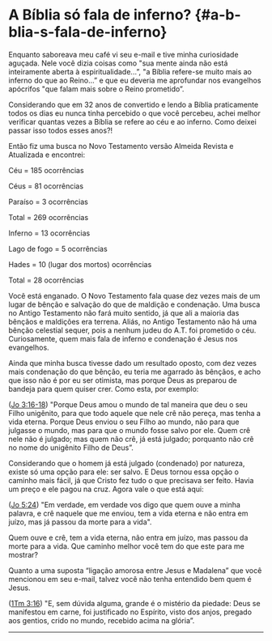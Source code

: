 # A Bíblia só fala de inferno? {#a-b-blia-s-fala-de-inferno}

Enquanto saboreava meu café vi seu e-mail e tive minha curiosidade aguçada. Nele você dizia coisas como &quot;sua mente ainda não está inteiramente aberta à espiritualidade...”, &quot;a Bíblia refere-se muito mais ao inferno do que ao Reino...” e que eu deveria me aprofundar nos evangelhos apócrifos &quot;que falam mais sobre o Reino prometido”.

Considerando que em 32 anos de convertido e lendo a Bíblia praticamente todos os dias eu nunca tinha percebido o que você percebeu, achei melhor verificar quantas vezes a Bíblia se refere ao céu e ao inferno. Como deixei passar isso todos esses anos?!

Então fiz uma busca no Novo Testamento versão Almeida Revista e Atualizada e encontrei:

Céu = 185 ocorrências

Céus = 81 ocorrências

Paraíso = 3 ocorrências

Total = 269 ocorrências

Inferno = 13 ocorrências

Lago de fogo = 5 ocorrências

Hades = 10 (lugar dos mortos) ocorrências

Total = 28 ocorrências

Você está enganado. O Novo Testamento fala quase dez vezes mais de um lugar de bênção e salvação do que de maldição e condenação. Uma busca no Antigo Testamento não fará muito sentido, já que ali a maioria das bênçãos e maldições era terrena. Aliás, no Antigo Testamento não há uma bênção celestial sequer, pois a nenhum judeu do A.T. foi prometido o céu. Curiosamente, quem mais fala de inferno e condenação é Jesus nos evangelhos.

Ainda que minha busca tivesse dado um resultado oposto, com dez vezes mais condenação do que bênção, eu teria me agarrado às bênçãos, e acho que isso não é por eu ser otimista, mas porque Deus as preparou de bandeja para quem quiser crer. Como esta, por exemplo:

([Jo 3:16-18](http://bibliaonline.com.br/acf/jo/3/16-18)) &quot;Porque Deus amou o mundo de tal maneira que deu o seu Filho unigênito, para que todo aquele que nele crê não pereça, mas tenha a vida eterna. Porque Deus enviou o seu Filho ao mundo, não para que julgasse o mundo, mas para que o mundo fosse salvo por ele. Quem crê nele não é julgado; mas quem não crê, já está julgado; porquanto não crê no nome do unigênito Filho de Deus”.

Considerando que o homem já está julgado (condenado) por natureza, existe só uma opção para ele: ser salvo. E Deus tornou essa opção o caminho mais fácil, já que Cristo fez tudo o que precisava ser feito. Havia um preço e ele pagou na cruz. Agora vale o que está aqui:

([Jo 5:24](http://bibliaonline.com.br/acf/jo/5/24)) &quot;Em verdade, em verdade vos digo que quem ouve a minha palavra, e crê naquele que me enviou, tem a vida eterna e não entra em juízo, mas já passou da morte para a vida&quot;.

Quem ouve e crê, tem a vida eterna, não entra em juízo, mas passou da morte para a vida. Que caminho melhor você tem do que este para me mostrar?

Quanto a uma suposta “ligação amorosa entre Jesus e Madalena” que você mencionou em seu e-mail, talvez você não tenha entendido bem quem é Jesus.

([1Tm 3:16](http://bibliaonline.com.br/acf/1tm/3/16)) &quot;E, sem dúvida alguma, grande é o mistério da piedade: Deus se manifestou em carne, foi justificado no Espírito, visto dos anjos, pregado aos gentios, crido no mundo, recebido acima na glória”.

*****